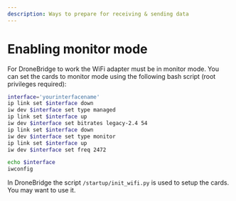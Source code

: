 ```yaml
---
description: Ways to prepare for receiving & sending data
---
```


# Enabling monitor mode

For DroneBridge to work the WiFi adapter must be in monitor mode. You can set the cards to monitor mode using the following bash script \(root privileges required\):

```bash
interface='yourinterfacename'
ip link set $interface down
iw dev $interface set type managed
ip link set $interface up
iw dev $interface set bitrates legacy-2.4 54
ip link set $interface down
iw dev $interface set type monitor
ip link set $interface up
iw dev $interface set freq 2472

echo $interface
iwconfig
```

In DroneBridge the script `/startup/init_wifi.py` is used to setup the cards. You may want to use it.

